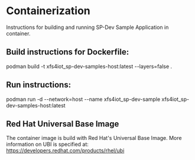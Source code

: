 # Containerization

Instructions for building and running SP-Dev Sample Application in container.


## Build instructions for Dockerfile:
podman build -t xfs4iot_sp-dev-samples-host:latest --layers=false .

## Run instructions:
podman run -d --network=host --name xfs4iot_sp-dev-sample xfs4iot_sp-dev-samples-host:latest

## Red Hat Universal Base Image
The container image is build with Red Hat's Universal Base Image. More information on UBI is specified at:
https://developers.redhat.com/products/rhel/ubi

